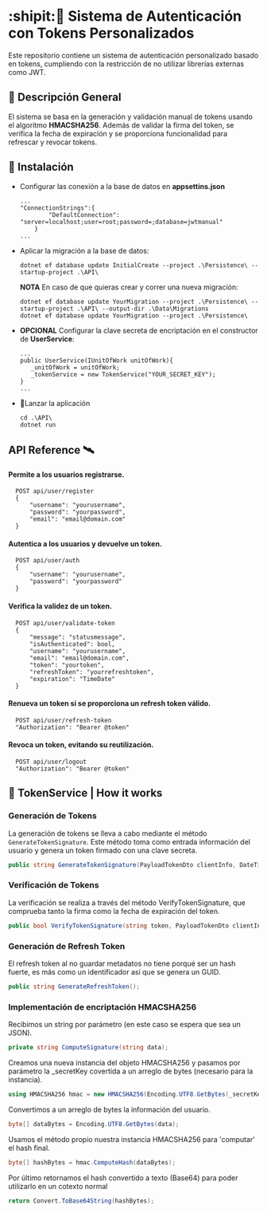 :shipit:🔐 Sistema de Autenticación con Tokens Personalizados 
==================================================

Este repositorio contiene un sistema de autenticación personalizado basado en tokens, cumpliendo con la restricción de no utilizar librerías externas como JWT.

🎱 Descripción General
-------------------

El sistema se basa en la generación y validación manual de tokens usando el algoritmo **HMACSHA256**. Además de validar la firma del token, se verifica la fecha de expiración y se proporciona funcionalidad para refrescar y revocar tokens.

🔧 Instalación
-------------------
+ Configurar las conexión a la base de datos en **appsettins.json**
    ```
    ...
    "ConnectionStrings":{
            "DefaultConnection": "server=localhost;user=root;password=;database=jwtmanual"
        }
    ...
    ```
+ Aplicar la migración a la base de datos:
    ```
    dotnet ef database update InitialCreate --project .\Persistence\ --startup-project .\API\
    ```
    **NOTA** En caso de que quieras crear y correr una nueva migración:
    ```
    dotnet ef database update YourMigration --project .\Persistence\ --startup-project .\API\ --output-dir .\Data\Migrations
    dotnet ef database update YourMigration --project .\Persistence\
    ```
+ **OPCIONAL** Configurar la clave secreta de encriptación en el constructor de **UserService**:
     ```
    ...
    public UserService(IUnitOfWork unitOfWork){
        _unitOfWork = unitOfWork;
        _tokenService = new TokenService("YOUR_SECRET_KEY");
    }
    ...
    ```
+ 🚀Lanzar la aplicación
    ```
    cd .\API\
    dotnet run
    ```

## API Reference 🛰️

#### Permite a los usuarios registrarse.

```http
  POST api/user/register
  {
      "username": "yourusername",
      "password": "yourpassword",
      "email": "email@domain.com"
  }
```

#### Autentica a los usuarios y devuelve un token.

```http
  POST api/user/auth
  {
      "username": "yourusername",
      "password": "yourpassword"
  }
```

#### Verifica la validez de un token.

```http
  POST api/user/validate-token
  {
      "message": "statusmessage",
      "isAuthenticated": bool,
      "username": "yourusername",
      "email": "email@domain.com",
      "token": "yourtoken",
      "refreshToken": "yourrefreshtoken",
      "expiration": "TimeDate"
  }
```

#### Renueva un token si se proporciona un refresh token válido.

```http
  POST api/user/refresh-token
  "Authorization": "Bearer @token"
```

#### Revoca un token, evitando su reutilización.

```http
  POST api/user/logout
  "Authorization": "Bearer @token"
```


🦬 TokenService | How it works
------------

### Generación de Tokens

La generación de tokens se lleva a cabo mediante el método `GenerateTokenSignature`. Este método toma como entrada información del usuario y genera un token firmado con una clave secreta.

```csharp
public string GenerateTokenSignature(PayloadTokenDto clientInfo, DateTime expiration);
```

### Verificación de Tokens

La verificación se realiza a través del método VerifyTokenSignature, que comprueba tanto la firma como la fecha de expiración del token.

```csharp
public bool VerifyTokenSignature(string token, PayloadTokenDto clientInfo, DateTime expiration);
```

### Generación de Refresh Token

El refresh token al no guardar metadatos no tiene porqué ser un hash fuerte, es más como un identificador así que se genera un GUID.

```csharp
public string GenerateRefreshToken();
```

### Implementación de encriptación HMACSHA256

Recibimos un string por parámetro (en este caso se espera que sea un JSON).
```csharp
private string ComputeSignature(string data);
```

Creamos una nueva instancia del objeto HMACSHA256 y pasamos por parámetro la _secretKey covertida a un arreglo de bytes (necesario para la instancia).
```csharp
using HMACSHA256 hmac = new HMACSHA256(Encoding.UTF8.GetBytes(_secretKey));
```

Convertimos a un arreglo de bytes la información del usuario.
```csharp
byte[] dataBytes = Encoding.UTF8.GetBytes(data);
```

Usamos el método propio nuestra instancia HMACSHA256 para 'computar' el hash final.
```csharp
byte[] hashBytes = hmac.ComputeHash(dataBytes);
```

Por último retornamos el hash convertido a texto (Base64) para poder utilizarlo en un cotexto normal
```csharp
return Convert.ToBase64String(hashBytes);
```
